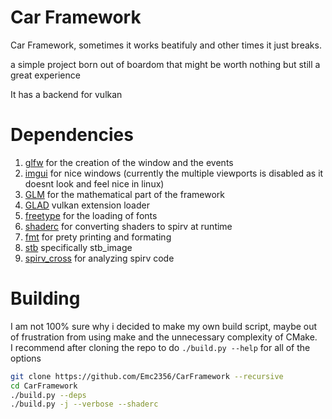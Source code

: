 # Car Framework
Car Framework, sometimes it works beatifuly and other times it just breaks.

a simple project born out of boardom that might be worth nothing but still a great experience

It has a backend for vulkan

# Dependencies
1. [glfw](https://www.glfw.org/) for the creation of the window and the events
2. [imgui](https://github.com/ocornut/imgui) for nice windows (currently the multiple viewports is disabled as it doesnt look and feel nice in linux)
3. [GLM](https://github.com/g-truc/glm) for the mathematical part of the framework
4. [GLAD](https://gen.glad.sh/) vulkan extension loader
5. [freetype](https://github.com/freetype/freetype) for the loading of fonts
6. [shaderc](https://github.com/google/shaderc) for converting shaders to spirv at runtime
7. [fmt](https://github.com/fmtlib/fmt) for prety printing and formating
8. [stb](https://github.com/nothings/stb) specifically stb_image
9. [spirv_cross](https://github.com/KhronosGroup/SPIRV-Cross) for analyzing spirv code 

# Building
I am not 100% sure why i decided to make my own build script, maybe out of frustration from using make and the unnecessary complexity of CMake.  
I recommend after cloning the repo to do `./build.py --help` for all of the options
```bash
git clone https://github.com/Emc2356/CarFramework --recursive
cd CarFramework
./build.py --deps
./build.py -j --verbose --shaderc
```
